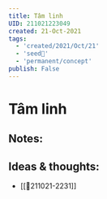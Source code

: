 ```yaml
---
title: Tâm linh
UID: 211021223049
created: 21-Oct-2021
tags:
  - 'created/2021/Oct/21'
  - 'seed🥜'
  - 'permanent/concept'
publish: False
---
```

# Tâm linh

## Notes:


## Ideas & thoughts:
- [[💬211021-2231]]

